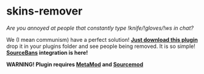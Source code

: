 # skins-remover

*Are you annoyed at people that constantly type !knife/!gloves/!ws in chat?*

We (I mean communism) have a perfect solution! **[Just download this plugin](https://github.com/qawery-just-sad/skins-remover/releases)** drop it in your plugins folder and see people being removed. It is so simple! **[SourceBans](https://github.com/sbpp/sourcebans-pp) integration is here!**

**WARNING! Plugin requires [MetaMod](https://github.com/alliedmodders/metamod-source) and [Sourcemod](https://github.com/alliedmodders/sourcemod)**
